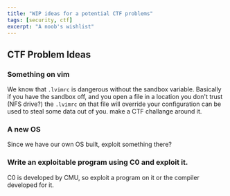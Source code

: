 ```yaml
---
title: "WIP ideas for a potential CTF problems"
tags: [security, ctf]
excerpt: "A noob's wishlist"
---
```



## CTF Problem Ideas

### Something on vim
We know that `.lvimrc` is dangerous without the sandbox variable. Basically if you have the sandbox off, and you open a file in a location you don't trust (NFS drive?) the `.lvimrc` on that file will override your configuration can be used to steal some data out of you. make a CTF challange around it.

### A new OS
Since we have our own OS built, exploit something there?

### Write an exploitable program using C0 and exploit it.
C0 is developed by CMU, so exploit a program on it or the compiler developed for it.
